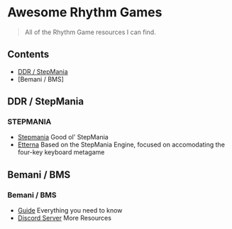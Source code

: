 # Awesome Rhythm Games
> All of the Rhythm Game resources I can find.
## Contents
- [DDR / StepMania](#ddr/stepmania)
- [Bemani / BMS]

## DDR / StepMania

### STEPMANIA
- [Stepmania](https://www.stepmania.com/) Good ol' StepMania
- [Etterna](https://etternaonline.com/) Based on the StepMania Engine, focused on accomodating the four-key keyboard metagame

## Bemani / BMS

### Bemani / BMS
- [Guide](https://news.keysounds.net/lr2guide) Everything you need to know
- [Discord Server](https://discord.gg/HMZ7h8UVC5) More Resources
